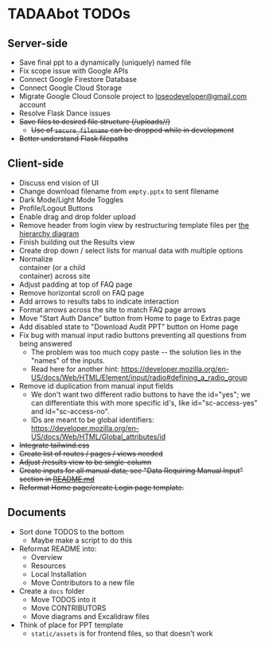 # TADAAbot TODOs

## Server-side
* Save final ppt to a dynamically (uniquely) named file
* Fix scope issue with Google APIs
* Connect Google Firestore Database
* Connect Google Cloud Storage
* Migrate Google Cloud Console project to lpseodeveloper@gmail.com account
* Resolve Flask Dance issues
* ~~Save files to desired file structure (/uploads/<domain-name>/)~~
    * ~~Use of `secure_filename` can be dropped while in development~~
* ~~Better understand Flask filepaths~~

## Client-side
* Discuss end vision of UI
* Change download filename from `empty.pptx` to sent filename
* Dark Mode/Light Mode Toggles
* Profile/Logout Buttons
* Enable drag and drop folder upload
* Remove header from login view by restructuring template files per [the hierarchy diagram](/tadaa_template-hierarchy.png)
* Finish building out the Results view
* Create drop down / select lists for manual data with multiple options
* Normalize <main> container (or a child <div> container) across site
* Adjust padding at top of FAQ page
* Remove horizontal scroll on FAQ page
* Add arrows to results tabs to indicate interaction
* Format arrows across the site to match FAQ page arrows
* Move "Start Auth Dance" button from Home to page to Extras page
* Add disabled state to "Download Audit PPT" button on Home page
* Fix bug with manual input radio buttons preventing all questions from being answered
	* The problem was too much copy paste -- the solution lies in the "names" of the inputs.
	* Read here for another hint: https://developer.mozilla.org/en-US/docs/Web/HTML/Element/input/radio#defining_a_radio_group
* Remove id duplication from manual input fields
	* We don't want two different radio buttons to have the id="yes"; we can differentiate this with more specific id's, like id="sc-access-yes" and id="sc-access-no".
	* IDs are meant to be global identifiers: https://developer.mozilla.org/en-US/docs/Web/HTML/Global_attributes/id
* ~~Integrate tailwind.css~~
* ~~Create list of routes / pages / views needed~~
* ~~Adjust /results view to be single-column~~
* ~~Create inputs for all manual data; see "Data Requiring Manual Input" section in [README.md](/README.md#data-requiring-manual-input)~~
* ~~Reformat Home page/create Login page template.~~

## Documents
* Sort done TODOS to the bottom
	- Maybe make a script to do this
* Reformat README into:
	- Overview
	- Resources
	- Local Installation
	- Move Contributors to a new file
* Create a `docs` folder
	- Move TODOS into it
	- Move CONTRIBUTORS
	- Move diagrams and Excalidraw files
* Think of place for PPT template
	- `static/assets` is for frontend files, so that doesn't work
